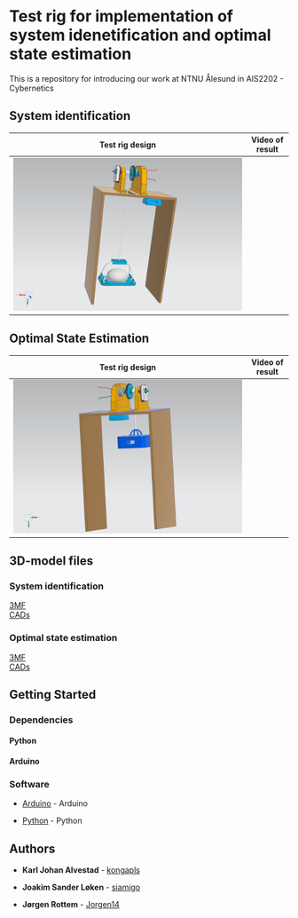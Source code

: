 # Test rig for implementation of system idenetification and optimal state estimation
This is a repository for introducing our work at NTNU Ålesund in AIS2202 - Cybernetics

## System identification
Test rig design           |  Video of result                
:-------------------------:|:-------------------------:
![](System_identification/WINCH_ASSEMBLY_si.png)  | 

## Optimal State Estimation
Test rig design          |  Video of result         
:-------------------------:|:-------------------------:
![](Optimal_state/WINCH_ASSEMBLY_ope.png)  | 

## 3D-model files
### System identification
[3MF](System_identification/test_rig_si.3mf) \
[CADs](System_identification/CAD/)

### Optimal state estimation
[3MF](Optimal_state/test_rig_ope.3mf) \
[CADs](Optimal_state/CAD/)

## Getting Started

### Dependencies

#### Python

#### Arduino

### Software

* [Arduino](https://www.arduino.cc/) - Arduino

* [Python](https://www.python.org/) - Python


## Authors

* **Karl Johan Alvestad** - [kongapls](https://github.com/kongapls)

* **Joakim Sander Løken** - [siamigo](https://github.com/siamigo)

* **Jørgen Rottem** - [Jorgen14](https://github.com/Jorgen14)
